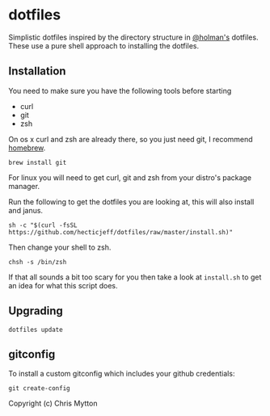 dotfiles
========

Simplistic dotfiles inspired by the directory structure in
[@holman's](https://github.com/holman/dotfiles) dotfiles. These use a
pure shell approach to installing the dotfiles.

## Installation

You need to make sure you have the following tools before starting

* curl
* git
* zsh

On os x curl and zsh are already there, so you just need git, I
recommend [homebrew](https://github.com/mxcl/homebrew).

    brew install git

For linux you will need to get curl, git and zsh from your distro's
package manager.

Run the following to get the dotfiles you are looking at, this
will also install and janus.

    sh -c "$(curl -fsSL https://github.com/hecticjeff/dotfiles/raw/master/install.sh)"

Then change your shell to zsh.

    chsh -s /bin/zsh

If that all sounds a bit too scary for you then take a look at
`install.sh` to get an idea for what this script does.

## Upgrading

    dotfiles update

## gitconfig

To install a custom gitconfig which includes your github credentials:

    git create-config

Copyright (c) Chris Mytton
